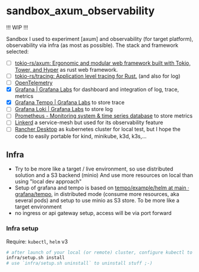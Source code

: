 # sandbox_axum_observability

!!! WIP !!!

Sandbox I used to experiment [axum] and observability (for target platform), observability via infra (as most as possible). The stack and framework selected:

- [ ] [tokio-rs/axum: Ergonomic and modular web framework built with Tokio, Tower, and Hyper](https://github.com/tokio-rs/axum) as rust web framework.
- [ ] [tokio-rs/tracing: Application level tracing for Rust.](https://github.com/tokio-rs/tracing) (and also for log)
- [ ] [OpenTelemetry](https://opentelemetry.io/)
- [x] [Grafana | Grafana Labs](https://grafana.com/oss/grafana/) for dashboard and integration of log, trace, metrics
- [x] [Grafana Tempo | Grafana Labs](https://grafana.com/oss/tempo/) to store trace
- [ ] [Grafana Loki | Grafana Labs](https://grafana.com/oss/loki/) to store log
- [ ] [Prometheus - Monitoring system & time series database](https://prometheus.io/) to store metrics
- [ ] [Linkerd](https://linkerd.io/) a service-mesh but used for its observability feature
- [ ] [Rancher Desktop](https://rancherdesktop.io/) as kubernetes cluster for local test, but I hope the code to easily portable for kind, minikube, k3d, k3s,...

## Infra

- Try to be more like a target / live environment, so use distributed solution and a S3 backend (minio) And use more resources on local than using "local dev approach"
- Setup of grafana and tempo is based on [tempo/example/helm at main · grafana/tempo](https://github.com/grafana/tempo/tree/main/example/helm), in distributed mode (consume more resources, aka several pods) and setup to use minio as S3 store. To be more like a target environment
- no ingress or api gateway setup, access will be via port forward

### Infra setup

Require: `kubectl`, `helm` v3

```sh
# after launch of your local (or remote) cluster, configure kubectl to access it as current context
infra/setup.sh install
# use `infra/setup.sh uninstall` to uninstall stuff ;-)
```

```
